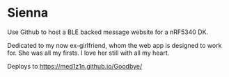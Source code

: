 # Sienna
Use Github to host a BLE backed message website for a nRF5340 DK.

Dedicated to my now ex-girlfriend, whom the web app is designed to work for.
She was all my firsts. I love her still with all my heart.

Deploys to https://med1z1n.github.io/Goodbye/

